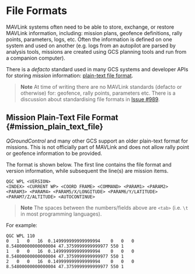# File Formats

MAVLink systems often need to be able to store, exchange, or restore MAVLink information, including: mission plans, geofence definitions, rally points, parameters, logs, etc. Often the information is defined on one system and used on another (e.g. logs from an autopilot are parsed by analysis tools, missions are created using GCS planning tools and run from a companion computer).

There is a *defacto* standard used in many GCS systems and developer APIs for storing *mission* information: [plain-text file format](#mission_plain_text_file).

> **Note** At time of writing there are no MAVLink standards (defacto or otherwise) for: geofence, rally points, parameters etc. There is a discussion about standardising file formats in [Issue #989](https://github.com/mavlink/mavlink/issues/989).

## Mission Plain-Text File Format {#mission_plain_text_file}

*QGroundControl* and many other GCS support an older plain-text format for missions. This is not officially part of MAVLink and does not allow rally point or geofence information to be provided.

The format is shown below. The first line contains the file format and version information, while subsequent the line(s) are mission items.

    QGC WPL <VERSION>
    <INDEX> <CURRENT WP> <COORD FRAME> <COMMAND> <PARAM1> <PARAM2> <PARAM3> <PARAM4> <PARAM5/X/LONGITUDE> <PARAM6/Y/LATITUDE> <PARAM7/Z/ALTITUDE> <AUTOCONTINUE>
    

> **Note** The spaces between the numbers/fields above are `<tab>` (i.e. `\t` in most programming languages).

For example:

    QGC WPL 110
    0   1   0   16  0.149999999999999994    0   0   0   8.54800000000000004 47.3759999999999977 550 1
    1   0   0   16  0.149999999999999994    0   0   0   8.54800000000000004 47.3759999999999977 550 1
    2   0   0   16  0.149999999999999994    0   0   0   8.54800000000000004 47.3759999999999977 550 1